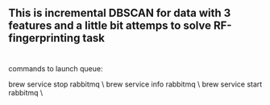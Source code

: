 ## This is incremental DBSCAN for data with 3 features and a little bit attemps to solve RF-fingerprinting task

#

commands to launch queue:

brew service stop rabbitmq \\
brew service info rabbitmq \\
brew service start rabbitmq \\

#
